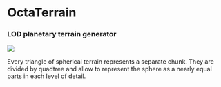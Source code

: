 OctaTerrain 
===

### LOD planetary terrain generator

![](https://drive.google.com/uc?export=download&id=0BzysCNw7yv8MSlFoNmlTUmhCaUk)

Every triangle of spherical terrain represents a separate chunk. They are divided by quadtree and allow to represent the sphere as a nearly equal parts in each level of detail.